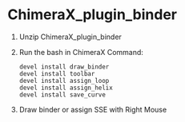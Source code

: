 # ChimeraX_plugin_binder
1. Unzip ChimeraX_plugin_binder
2. Run the bash in ChimeraX Command:
   
   ```
   devel install draw_binder
   devel install toolbar 
   devel install assign_loop
   devel install assign_helix
   devel install save_curve 
   ```
3. Draw binder or assign SSE with Right Mouse
